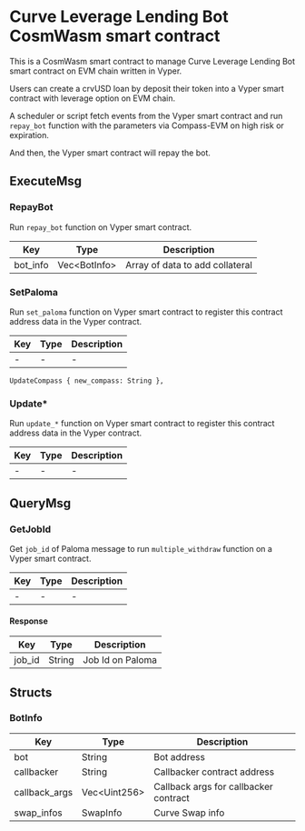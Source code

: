 # Curve Leverage Lending Bot CosmWasm smart contract

This is a CosmWasm smart contract to manage Curve Leverage Lending Bot smart contract on EVM chain written in Vyper.

Users can create a crvUSD loan by deposit their token into a Vyper smart contract with leverage option on EVM chain.

A scheduler or script fetch events from the Vyper smart contract and run `repay_bot` function with the parameters via Compass-EVM on high risk or expiration.

And then, the Vyper smart contract will repay the bot.

## ExecuteMsg

### RepayBot

Run `repay_bot` function on Vyper smart contract.

| Key                        | Type           | Description                     |
|----------------------------|----------------|---------------------------------|
| bot_info                   | Vec\<BotInfo\> | Array of data to add collateral |

### SetPaloma

Run `set_paloma` function on Vyper smart contract to register this contract address data in the Vyper contract.

| Key | Type | Description |
|-----|------|-------------|
| -   | -    | -           |

    UpdateCompass { new_compass: String },

### Update*

Run `update_*` function on Vyper smart contract to register this contract address data in the Vyper contract.

| Key | Type | Description |
|-----|------|-------------|
| -   | -    | -           |

## QueryMsg

### GetJobId

Get `job_id` of Paloma message to run `multiple_withdraw` function on a Vyper smart contract.

| Key | Type | Description |
|-----|------|-------------|
| -   | -    | -           |

#### Response

| Key    | Type   | Description      |
|--------|--------|------------------|
| job_id | String | Job Id on Paloma |

## Structs

### BotInfo

| Key           | Type           | Description                           |
|---------------|----------------|---------------------------------------|
| bot           | String         | Bot address                           |
| callbacker    | String         | Callbacker contract address           |
| callback_args | Vec\<Uint256\> | Callback args for callbacker contract |
| swap_infos    | SwapInfo       | Curve Swap info                       |

